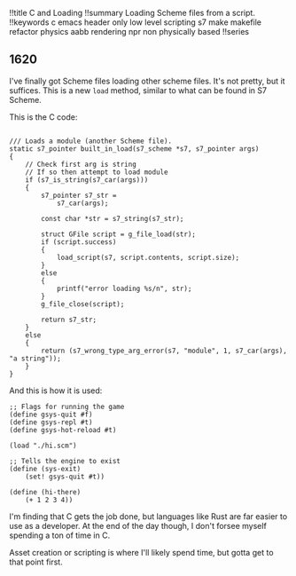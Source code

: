 !!title C and Loading
!!summary Loading Scheme files from a script.
!!keywords c emacs header only low level scripting s7 make makefile refactor physics aabb rendering npr non physically based
!!series 

## 1620

I've finally got Scheme files loading other scheme files. It's not pretty, but it suffices. This is a new `load` method, similar to what can be found in S7 Scheme. 

This is the C code:
```

/// Loads a module (another Scheme file).
static s7_pointer built_in_load(s7_scheme *s7, s7_pointer args)
{
	// Check first arg is string
	// If so then attempt to load module
	if (s7_is_string(s7_car(args)))
	{
		s7_pointer s7_str =
			s7_car(args);

		const char *str = s7_string(s7_str);

		struct GFile script = g_file_load(str);
		if (script.success)
		{
			load_script(s7, script.contents, script.size);
		}
		else
		{
			printf("error loading %s/n", str);
		}
		g_file_close(script);

		return s7_str;
	}
	else
	{
		return (s7_wrong_type_arg_error(s7, "module", 1, s7_car(args), "a string"));
	}
}
```

And this is how it is used:

```
;; Flags for running the game
(define gsys-quit #f)
(define gsys-repl #t)
(define gsys-hot-reload #t)

(load "./hi.scm")

;; Tells the engine to exist
(define (sys-exit)
	(set! gsys-quit #t))

(define (hi-there)
	(+ 1 2 3 4))
```

I'm finding that C gets the job done, but languages like Rust are far easier to use as a developer. At the end of the day though, I don't forsee myself spending a ton of time in C. 

Asset creation or scripting is where I'll likely spend time, but gotta get to that point first. 